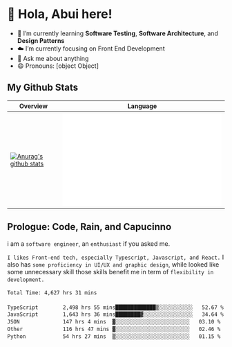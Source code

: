 # 👋 Hola, Abui here!

- 🌱 I’m currently learning **Software Testing**, **Software Architecture**, and **Design Patterns**
- ☁️ I’m currently focusing on Front End Development
- 💬 Ask me about anything
- 😄 Pronouns: [object Object]

## My Github Stats

| Overview | Language |
| --- | --- |
|[![Anurag's github stats](https://github-readme-stats.vercel.app/api?username=abui-am&count_private=true)](https://github.com/anuraghazra/github-readme-stats)|![Language](https://raw.githubusercontent.com/abui-am/stats/c6455f656dfce7acd3951e5ec5b25d72af0b2ee3/generated/languages.svg)|

## Prologue: Code, Rain, and Capucinno
i am a `software engineer`, an `enthusiast` if you asked me. 

`I likes Front-end tech, especially Typescript, Javascript, and React.` I also has `some proficiency in UI/UX and graphic design`, while looked like some unnecessary skill those skills benefit me in term of `flexibility in development.`


<!--START_SECTION:waka-->

```txt
Total Time: 4,627 hrs 31 mins

TypeScript        2,498 hrs 55 mins█████████████▒░░░░░░░░░░░   52.67 %
JavaScript        1,643 hrs 36 mins████████▓░░░░░░░░░░░░░░░░   34.64 %
JSON              147 hrs 4 mins  ▓░░░░░░░░░░░░░░░░░░░░░░░░   03.10 %
Other             116 hrs 47 mins ▓░░░░░░░░░░░░░░░░░░░░░░░░   02.46 %
Python            54 hrs 27 mins  ▒░░░░░░░░░░░░░░░░░░░░░░░░   01.15 %
```

<!--END_SECTION:waka-->
